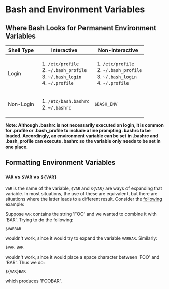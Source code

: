 Bash and Environment Variables
==============================

Where Bash Looks for Permanent Environment Variables
----------------------------------------------------

 Shell Type |      Interactive      |    Non-Interactive
------------|-----------------------|---------------------
Login       | <ol><li>`/etc/profile`</li><li>`~/.bash_profile`</li><li>`~/.bash_login`</li><li>`~/.profile`</li></ol>     | <ol><li>`/etc/profile`</li><li>`~/.bash_profile`</li><li>`~/.bash_login`</li><li>`~/.profile`</li></ol>
Non-Login   | <ol><li>`/etc/bash.bashrc`</li><li>`~/.bashrc`</li></ol> | `$BASH_ENV`


**Note: Although .bashrc is not necessarily executed on login, it is common for .profile or .bash_profile to include a line prompting
.bashrc to be loaded. Accordingly, an environment variable can be set in .bashrc and .bash_profile can execute .bashrc so the variable
only needs to be set in one place.**

Formatting Environment Variables
--------------------------------

### `VAR` vs `$VAR` vs `${VAR}` ###

`VAR` is the name of the variable, `$VAR` and `${VAR}` are ways of expanding that variable. In most situations, the use of these are
equivalent, but there are situations where the latter leads to a different result. Consider the [following][link01] example:

Suppose `VAR` contains the string 'FOO' and we wanted to combine it with 'BAR'. Trying to do the following:
```
$VARBAR
```
wouldn't work, since it would try to expand the variable `VARBAR`. Similarly:
```
$VAR BAR
```
wouldn't work, since it would place a space character between 'FOO' and 'BAR'. Thus we do:
```
${VAR}BAR
```
which produces 'FOOBAR'.


[link01]: https://stackoverflow.com/questions/1416024/bash-path-and-path
